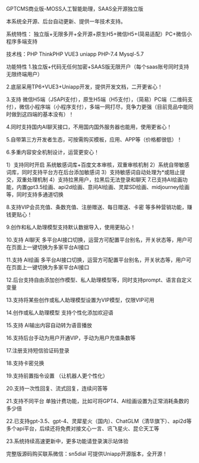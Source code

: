 GPTCMS商业版-MOSS人工智能助理，SAAS全开源独立版


本系统全开源、后台自动更新、提供一年技术支持。

系统特性： 独立版+无限多开+全开源+原生H5+微信H5+(简易适配）PC+微信小程序多端支持

技术栈：PHP ThinkPHP VUE3 uniapp PHP-7.4 Mysql-5.7

功能特性 1.独立版+代码无任何加密+SAAS版无限开户（每个saas账号同时支持无限终端用户）

2.底层采用TP6+VUE3+Uniapp开发，提供开发文档，二开更省心！

3.支持 微信H5端（JSAPI支付），原生H5端（H5支付），（简易）PC端（二维码支付），微信小程序端（小程序支付），多端一网打尽，竞争力更强（目前竞品中能同时做到这四端的基本没有）！

4.同时支持国内AI聊天接口，不用国内国外服务器也能用，使用更省心！

5.自带第三方开发者生态，可按需购买模板，应用、APP等（价格都很低）！

6.多重内容安全机制设计，运营更安心！

1）支持同时开启 系统敏感词库+百度文本审核，双重审核机制 
2）系统自带敏感词库，同时支持平台方在后台添加敏感词 
3）支持敏感词自动处理为*或阻止提交，双重处理机制 
4）支持拉黑用户，拉黑后无法登录和聊天
7.已支持AI绘画功能，内置gpt3.5绘画、api2d绘画、意间AI绘画、灵犀SD绘画、midjourney绘画等，同时支持多通道切换

8.支持VIP会员充值、条数充值、注册赠送、每日赠送、卡密 等多种营销功能，赚钱更贴心！

9.创作和私人助理模型支持默认数据导入，使用更贴心！

10.支持 AI聊天 多平台AI接口切换，运营方可配置平台别名，开关状态等，用户可在页面上一键切换为多家平台AI接口

11.支持 AI绘画 多平台AI接口切换，运营方可配置平台别名，开关状态等，用户可在页面上一键切换为多家平台AI接口

12.后台支持自由添加创作模型、私人助理模型等，同时支持prompt、语言自定义变量

13.支持将某些创作或私人助理模型设置为VIP模型，仅限VIP可用

14.创作或私人助理模型 支持个性化添加欢迎语

15.支持 AI输出内容自动转为语音播放

16.支持后台手动为用户开通VIP，手动为用户充值条数等

17.注册支持短信验证码登录

18.支持卡密兑换

19.支持前置指令设置 （让机器人更个性化）

20.支持一次性回复、流式回复，连续问答等

21.支持不同平台 单独计费功能，比如可将GPT4、AI绘画设置为正常消耗条数的多少倍

22.已支持gpt-3.5、gpt-4、灵犀星火（国内）、ChatGLM（清华旗下）、api2d等多个api平台，后续还将免费对接文心一言、讯飞星火、昆仑天工等

23.系统持续高速更新中，更多功能请登录演示站体验

完整版源码购买联系微信：sn5dial
可提供Uniapp开源版本，全开源！
